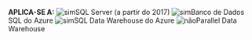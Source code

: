 <Token>**APLICA-SE A:** ![sim](media/yes.png)SQL Server (a partir do 2017) ![sim](media/yes.png)Banco de Dados SQL do Azure ![sim](media/yes.png)SQL Data Warehouse do Azure ![não](media/no.png)Parallel Data Warehouse </Token>